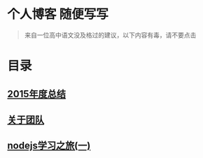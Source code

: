 # 个人博客 随便写写

> 来自一位高中语文没及格过的建议，以下内容有毒，请不要点击

# 目录

##  [2015年度总结](https://github.com/xxholly32/Blog/issues/1)
##  [关于团队](https://github.com/xxholly32/Blog/issues/2)
##  [nodejs学习之旅(一)](https://github.com/xxholly32/Blog/issues/3)
